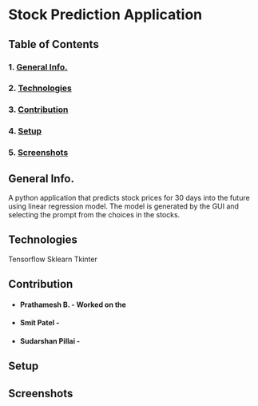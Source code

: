 # Stock Prediction Application 
## Table of Contents
### 1. [General Info.](#general-info)
### 2. [Technologies](#technologies)
### 3. [Contribution](#contribution)
### 4. [Setup ](#setup)
### 5. [Screenshots ](#screenshots)

## <a name="general-info"></a>General Info.
A python application that predicts stock prices for 30 days into the future using linear regression model. The model is generated by the GUI and selecting the prompt from the choices in the stocks. 
 
## <a name="technologies"></a>Technologies
Tensorflow
Sklearn
Tkinter

## <a name="contribution"></a>Contribution
* ####  Prathamesh B. -  Worked on the 
* ####  Smit Patel - 
* ####  Sudarshan Pillai - 
 
## <a name="setup"></a>Setup

## <a name="screenshots"></a>Screenshots

